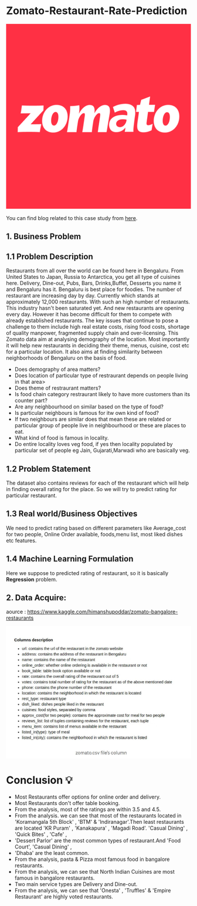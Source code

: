 # Zomato-Restaurant-Rate-Prediction

<img src="zomato.png">

You can find blog related to this case study from [here](https://medium.com/@pranaysawant22/zomato-restaurant-rate-prediction-2093cb685430).


## 1. Business Problem

## 1.1 Problem Description

Restaurants from all over the world can be found here in Bengaluru. From United States to Japan, Russia to Antarctica, you get all type of cuisines here. Delivery, Dine-out, Pubs, Bars, Drinks,Buffet, Desserts you name it and Bengaluru has it. Bengaluru is best place for foodies. The number of restaurant are increasing day by day. Currently which stands at approximately 12,000 restaurants. With such an high number of restaurants. This industry hasn't been saturated yet. And new restaurants are opening every day. However it has become difficult for them to compete with already established restaurants. The key issues that continue to pose a challenge to them include high real estate costs, rising food costs, shortage of quality manpower, fragmented supply chain and over-licensing. This Zomato data aim at analysing demography of the location. Most importantly it will help new restaurants in deciding their theme, menus, cuisine, cost etc for a particular location. It also aims at finding similarity between neighborhoods of Bengaluru on the basis of food. 

- Does demography of area matters?
- Does location of particular type of restraurant depends on people living in that area>
- Does theme of restraurant matters?
- Is food chain category restraurant likely to have more customers than its counter part?
- Are any neighbourhood on similar based on the type of food?
- Is particular neighbours is famous for itw own kind of food?
- If two neighbours are similar does that mean these are related or particular group of people live in neighbourhood or these are places to eat.
- What kind of food is famous in locality.
- Do entire locality loves veg food, if yes then locality populated by particular set of people eg Jain, Gujarati,Marwadi who are basically veg.

## 1.2 Problem Statement

The dataset also contains reviews for each of the restaurant which will help in finding overall rating for the place. So we will try to predict rating for particular restaurant.

## 1.3 Real world/Business Objectives

We need to predict rating based on different parameters like Average_cost for two people, Online Order available, foods,menu list, most liked dishes etc features.

## 1.4 Machine Learning Formulation
Here we suppose to predicted rating of restaurant, so it is basically **Regression** problem.

## 2. Data Acquire:
aource : https://www.kaggle.com/himanshupoddar/zomato-bangalore-restaurants

<img src="Zomato-columns.jpg">

# Conclusion 💡

- Most Restaurants offer options for online order and delivery.
- Most Restaurants don't offer table booking.
- From the analysis, most of the ratings are within 3.5 and 4.5.
- From the analysis. we can see that most of the restaurants located in 'Koramangala 5th Block' , 'BTM' & 'Indiranagar'.Then least restaurants are located 'KR Puram' , 'Kanakapura' , 'Magadi Road'. 'Casual Dining' , 'Quick Bites' , 'Cafe' ,
- 'Dessert Parlor' are the most common types of restaurant.And 'Food Court', 'Casual Dining' ,
- 'Dhaba' are the least common.
- From the analysis, pasta & Pizza most famous food in bangalore restaurants.
- From the analysis, we can see that North Indian Cuisines are most famous in bangalore restaurants.
- Two main service types are Delivery and Dine-out.
- From the analysis, we can see that 'Onesta' , 'Truffles' & 'Empire Restaurant' are highly voted restaurants.


